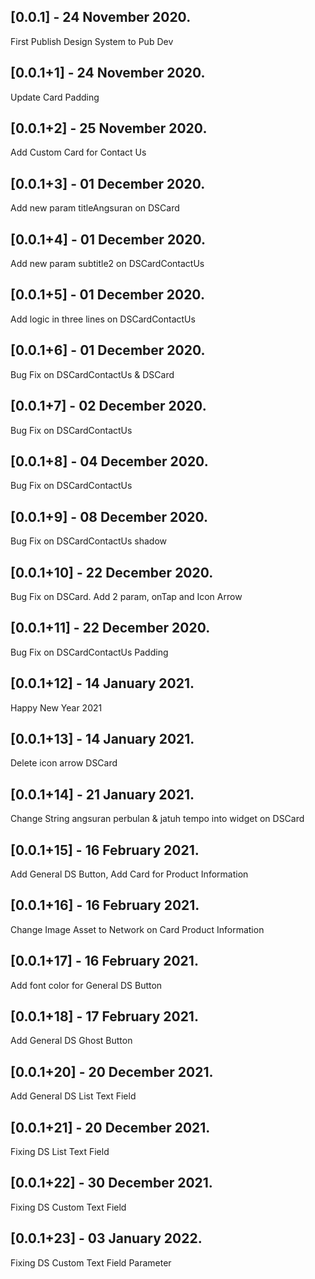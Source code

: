 ## [0.0.1] - 24 November 2020.

First Publish Design System to Pub Dev

## [0.0.1+1] - 24 November 2020.

Update Card Padding

## [0.0.1+2] - 25 November 2020.

Add Custom Card for Contact Us

## [0.0.1+3] - 01 December 2020.

Add new param titleAngsuran on DSCard

## [0.0.1+4] - 01 December 2020.

Add new param subtitle2 on DSCardContactUs

## [0.0.1+5] - 01 December 2020.

Add logic in three lines on DSCardContactUs

## [0.0.1+6] - 01 December 2020.

Bug Fix on DSCardContactUs & DSCard

## [0.0.1+7] - 02 December 2020.

Bug Fix on DSCardContactUs

## [0.0.1+8] - 04 December 2020.

Bug Fix on DSCardContactUs

## [0.0.1+9] - 08 December 2020.

Bug Fix on DSCardContactUs shadow

## [0.0.1+10] - 22 December 2020.

Bug Fix on DSCard. Add 2 param, onTap and Icon Arrow

## [0.0.1+11] - 22 December 2020.

Bug Fix on DSCardContactUs Padding

## [0.0.1+12] - 14 January 2021.

Happy New Year 2021

## [0.0.1+13] - 14 January 2021.

Delete icon arrow DSCard

## [0.0.1+14] - 21 January 2021.

Change String angsuran perbulan & jatuh tempo into widget on DSCard

## [0.0.1+15] - 16 February 2021.

Add General DS Button, Add Card for Product Information

## [0.0.1+16] - 16 February 2021.

Change Image Asset to Network on Card Product Information

## [0.0.1+17] - 16 February 2021.

Add font color for General DS Button

## [0.0.1+18] - 17 February 2021.

Add General DS Ghost Button

## [0.0.1+20] - 20 December 2021.

Add General DS List Text Field

## [0.0.1+21] - 20 December 2021.

Fixing DS List Text Field

## [0.0.1+22] - 30 December 2021.

Fixing DS Custom Text Field

## [0.0.1+23] - 03 January 2022.

Fixing DS Custom Text Field Parameter

